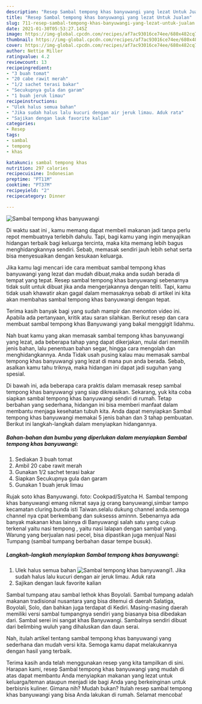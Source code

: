 ```yaml
---
description: "Resep Sambal tempong khas banyuwangi yang lezat Untuk Jualan"
title: "Resep Sambal tempong khas banyuwangi yang lezat Untuk Jualan"
slug: 711-resep-sambal-tempong-khas-banyuwangi-yang-lezat-untuk-jualan
date: 2021-01-30T05:53:27.145Z
image: https://img-global.cpcdn.com/recipes/af7ac93016ce74ee/680x482cq70/sambal-tempong-khas-banyuwangi-foto-resep-utama.jpg
thumbnail: https://img-global.cpcdn.com/recipes/af7ac93016ce74ee/680x482cq70/sambal-tempong-khas-banyuwangi-foto-resep-utama.jpg
cover: https://img-global.cpcdn.com/recipes/af7ac93016ce74ee/680x482cq70/sambal-tempong-khas-banyuwangi-foto-resep-utama.jpg
author: Nettie Miller
ratingvalue: 4.2
reviewcount: 13
recipeingredient:
- "3 buah tomat"
- "20 cabe rawit merah"
- "1/2 sachet terasi bakar"
- "Secukupnya gula dan garam"
- "1 buah jeruk limau"
recipeinstructions:
- "Ulek halus semua bahan"
- "Jika sudah halus lalu kucuri dengan air jeruk limau. Aduk rata"
- "Sajikan dengan lauk favorite kalian"
categories:
- Resep
tags:
- sambal
- tempong
- khas

katakunci: sambal tempong khas 
nutrition: 297 calories
recipecuisine: Indonesian
preptime: "PT11M"
cooktime: "PT37M"
recipeyield: "2"
recipecategory: Dinner

---
```



![Sambal tempong khas banyuwangi](https://img-global.cpcdn.com/recipes/af7ac93016ce74ee/680x482cq70/sambal-tempong-khas-banyuwangi-foto-resep-utama.jpg)

Di waktu  saat ini , kamu memang dapat membeli makanan jadi tanpa perlu repot membuatnya terlebih dahulu. Tapi, bagi kamu yang ingin menyajikan hidangan terbaik bagi keluarga tercinta, maka kita memang lebih bagus menghidangkannya sendiri. Sebab, memasak sendiri jauh lebih sehat serta bisa menyesuaikan dengan kesukaan keluarga.

Jika kamu lagi mencari ide cara membuat sambal tempong khas banyuwangi yang lezat dan mudah dibuat,maka anda sudah berada di tempat yang tepat. Resep sambal tempong khas banyuwangi  sebenarnya tidak sulit untuk dibuat jika anda mengerjakannya dengan teliti. Tapi, kamu tidak usah khawatir akan gagal dalam memasaknya 
sebab di artikel ini kita akan membahas sambal tempong khas banyuwangi dengan tepat.  

Terima kasih banyak bagi yang sudah mampir dan menonton video ini. Apabila ada pertanyaan, kritik atau saran silahkan. Berikut resep dan cara membuat sambal tempong khas Banyuwangi yang bakal menggigit lidahmu.

Nah buat kamu yang akan memasak sambal tempong khas banyuwangi yang lezat, ada beberapa tahap yang dapat dikerjakan, mulai dari memilih jenis bahan, lalu penentuan bahan segar, hingga cara mengolah dan menghidangkannya. Anda Tidak usah pusing kalau mau memasak sambal tempong khas banyuwangi yang lezat di mana pun anda berada. Sebab, asalkan kamu  tahu triknya, maka hidangan ini dapat jadi suguhan yang spesial.

Di bawah ini, ada beberapa cara praktis  dalam memasak resep sambal tempong khas banyuwangi yang siap dikreasikan. Sekarang, yuk kita coba siapkan sambal tempong khas banyuwangi sendiri di rumah. Tetap berbahan yang sederhana, hidangan ini bisa memberi manfaat dalam membantu menjaga kesehatan tubuh kita. Anda dapat menyiapkan Sambal tempong khas banyuwangi memakai 5 jenis bahan dan 3 tahap pembuatan. Berikut ini langkah-langkah dalam menyiapkan hidangannya.

<!--inarticleads1-->

##### Bahan-bahan dan bumbu yang diperlukan dalam menyiapkan Sambal tempong khas banyuwangi:

1. Sediakan 3 buah tomat
1. Ambil 20 cabe rawit merah
1. Gunakan 1/2 sachet terasi bakar
1. Siapkan Secukupnya gula dan garam
1. Gunakan 1 buah jeruk limau


Rujak soto khas Banyuwangi. foto: Cookpad/Syatcha H. Sambal tempong khas banyuwangi emang nikmat saya jg orang banyuwangi,simbar tampo kecamatan cluring.bunda isti Taiwan.selalu dukung channel anda.semoga channel nya cpat berkembang dan suksesss aminnn. Sebenarnya ada banyak makanan khas lainnya di Banyuwangi salah satu yang cukup terkenal yaitu nasi tempong , yaitu nasi lalapan dengan sambal yang. Warung yang berjualan nasi pecel, bisa dipastikan juga menjual Nasi Tumpang (sambal tumpang berbahan dasar tempe busuk). 

<!--inarticleads2-->

##### Langkah-langkah menyiapkan Sambal tempong khas banyuwangi:

1. Ulek halus semua bahan
<img src="https://img-global.cpcdn.com/steps/179095917a096d73/160x128cq70/sambal-tempong-khas-banyuwangi-langkah-memasak-1-foto.jpg" alt="Sambal tempong khas banyuwangi">1. Jika sudah halus lalu kucuri dengan air jeruk limau. Aduk rata
1. Sajikan dengan lauk favorite kalian


Sambal tumpang atau sambal lethok khas Boyolali. Sambal tumpang adalah makanan tradisional nusantara yang bisa ditemui di daerah Salatiga, Boyolali, Solo, dan bahkan juga terdapat di Kediri. Masing-masing daerah memiliki versi sambal tumpangnya sendiri yang biasanya bisa dibedakan dari. Sambal serei ini sangat khas Banyuwangi. Sambalnya sendiri dibuat dari belimbing wuluh yang dihaluskan dan daun serai. 

Nah, itulah artikel tentang  sambal tempong khas banyuwangi  yang sederhana dan mudah versi kita. Semoga kamu dapat melakukannya dengan hasil yang terbaik. 

Terima kasih anda telah menggunakan resep yang kita tampilkan di sini. Harapan kami, resep  Sambal tempong khas banyuwangi yang mudah di atas dapat membantu Anda menyiapkan makanan yang lezat untuk keluarga/teman ataupun menjadi ide bagi Anda yang berkeinginan untuk berbisnis kuliner. Gimana nih? Mudah bukan? Itulah resep sambal tempong khas banyuwangi yang bisa Anda lakukan di rumah. Selamat mencoba!

